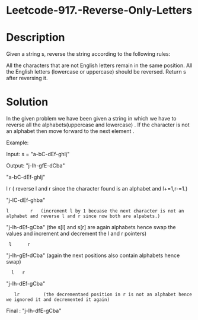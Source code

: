 # Leetcode-917.-Reverse-Only-Letters
# Description
Given a string s, reverse the string according to the following rules:

All the characters that are not English letters remain in the same position.
All the English letters (lowercase or uppercase) should be reversed.
Return s after reversing it.

# Solution
In the given problem we have been given a string in which we have to reverse all the alphabets(uppercase and lowercase) . If the character is not an alphabet then move forward to the next element .

Example:

Input: s = "a-bC-dEf-ghIj"

Output: "j-Ih-gfE-dCba"

"a-bC-dEf-ghIj"

 l           r ( reverse l and r since the character found is an alphabet and l+=1,r-=1.)
 

 "j-IC-dEf-ghba"
 
    l        r   (increment l by 1 becuase the next character is not an alphabet and reverse l and r since now both are alpabets.)

 "j-Ih-dEf-gCba" (the s[l] and s[r] are again alphabets hence swap the values and increment and decrement the l and r pointers)
 
     l      r 

"j-Ih-gEf-dCba" (again the next positions also contain alphabets hence swap)

      l   r

"j-Ih-dEf-gCba" 

       lr         (the decrementaed position in r is not an alphabet hence we ignored it and decremented it again)

Final : "j-Ih-dfE-gCba" 
        
